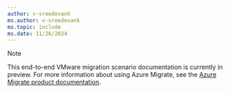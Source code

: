 ```yaml
---
author: v-sreedevank
ms.author: v-sreedevank
ms.topic: include
ms.date: 11/26/2024
---
```


> [!Note]
> This end-to-end VMware migration scenario documentation is currently in preview. For more information about using Azure Migrate, see the [Azure Migrate product documentation](../index.yml).